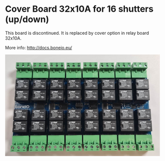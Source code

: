 # Cover Board 32x10A for 16 shutters (up/down)
This board is discontinued.
It is replaced by cover option in relay board 32x10A.

More info: http://docs.boneio.eu/

![Cover Board](.resources/shutter_board_32x10A_v0.1_small.jpg?raw=true)
